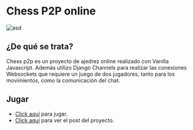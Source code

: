 # Chess P2P online


![asd](https://i.ibb.co/tKxpSYZ/chess.png)



## ¿De qué se trata?
Chess p2p es un proyecto de ajedrez online realizado con Vanilla Javascript. Además utilizo Django Channels para realizar las conexiones Websockets que requiere un juego de dos jugadores, tanto para los movimientos, como la comunicación del chat.

## Jugar
* [Click aquí](http://projects.gtamani.com/chess/) para jugar.
* [Click aquí](http://projects.gtamani.com/posts/gtamani-chess/) para ver el post del proyecto.

